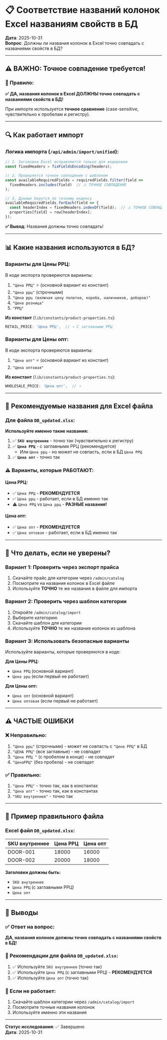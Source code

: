 # 📋 Соответствие названий колонок Excel названиям свойств в БД

**Дата**: 2025-10-31  
**Вопрос**: Должны ли названия колонок в Excel точно совпадать с названиями свойств в БД?

---

## ⚠️ ВАЖНО: Точное совпадение требуется!

### 📌 Правило:

**✅ ДА, названия колонок в Excel ДОЛЖНЫ точно совпадать с названиями свойств в БД!**

При импорте используется **точное сравнение** (case-sensitive, чувствительно к пробелам и регистру).

---

## 🔍 Как работает импорт

### Логика импорта (`/api/admin/import/unified`):

```typescript
// 1. Заголовки Excel исправляются только для кодировки
const fixedHeaders = fixFieldsEncoding(headers);

// 2. Проверяется точное совпадение с шаблоном
const availableRequiredFields = requiredFields.filter(field => 
  fixedHeaders.includes(field)  // ⚠️ ТОЧНОЕ СОВПАДЕНИЕ
);

// 3. Данные берутся по точному индексу
availableRequiredFields.forEach(field => {
  const headerIndex = fixedHeaders.indexOf(field);  // ⚠️ ТОЧНОЕ СОВПАДЕНИЕ
  properties[field] = row[headerIndex];
});
```

**✅ Вывод**: Названия должны точно совпадать!

---

## 📊 Какие названия используются в БД?

### Варианты для Цены РРЦ:

В коде экспорта проверяются варианты:
1. `"Цена РРЦ"` ⭐ (основной вариант из констант)
2. `"Цена ррц"` (строчными)
3. `"Цена ррц (включая цену полотна, короба, наличников, доборов)"`
4. `"Цена розница"`
5. `"РРЦ"`

**Из констант** (`lib/constants/product-properties.ts`):
```typescript
RETAIL_PRICE: 'Цена РРЦ',  // ⭐ С заглавными РРЦ
```

### Варианты для Цены опт:

В коде экспорта проверяются варианты:
1. `"Цена опт"` ⭐ (основной вариант из констант)
2. `"Цена оптовая"`

**Из констант** (`lib/constants/product-properties.ts`):
```typescript
WHOLESALE_PRICE: 'Цена опт',  // ⭐
```

---

## 🎯 Рекомендуемые названия для Excel файла

### Для файла `DB_updated.xlsx`:

**Используйте именно такие названия:**

1. ✅ **`SKU внутреннее`** - точно так (чувствительно к регистру)
2. ✅ **`Цена РРЦ`** - с заглавными РРЦ (рекомендуется)
   - Или `Цена ррц` - но может не совпасть, если в БД `Цена РРЦ`
3. ✅ **`Цена опт`** - точно так

### ⚠️ Варианты, которые РАБОТАЮТ:

#### Цена РРЦ:
- ✅ `Цена РРЦ` - **РЕКОМЕНДУЕТСЯ**
- ✅ `Цена ррц` - работает, если в БД именно так
- ⚠️ `Цена РРЦ` vs `Цена ррц` - **РАЗНЫЕ названия!**

#### Цена опт:
- ✅ `Цена опт` - **РЕКОМЕНДУЕТСЯ**
- ✅ `Цена оптовая` - работает, если в БД именно так

---

## 🔧 Что делать, если не уверены?

### Вариант 1: Проверить через экспорт прайса

1. Скачайте прайс для категории через `/admin/catalog`
2. Посмотрите на названия колонок в Excel файле
3. Используйте **ТОЧНО** те же названия в файле для импорта

### Вариант 2: Проверить через шаблон категории

1. Откройте `/admin/catalog/import`
2. Выберите категорию
3. Скачайте шаблон для категории
4. Используйте **ТОЧНО** те же названия колонок из шаблона

### Вариант 3: Использовать безопасные варианты

Используйте варианты, которые проверяются в коде:

**Для Цены РРЦ:**
- `Цена РРЦ` (основной вариант)
- `Цена ррц` (если первый не работает)

**Для Цены опт:**
- `Цена опт` (основной вариант)
- `Цена оптовая` (если первый не работает)

---

## ⚠️ ЧАСТЫЕ ОШИБКИ

### ❌ Неправильно:

1. `"Цена ррц"` (строчными) - может не совпасть с `"Цена РРЦ"` в БД
2. `"ЦЕНА РРЦ"` (все заглавные) - не совпадет
3. `"Цена РРЦ "` (с пробелом в конце) - не совпадет
4. `"ЦенаРРЦ"` (без пробела) - не совпадет

### ✅ Правильно:

1. `"Цена РРЦ"` - точно так, как в константах
2. `"Цена опт"` - точно так, как в константах
3. `"SKU внутреннее"` - точно так

---

## 📝 Пример правильного файла

### Excel файл `DB_updated.xlsx`:

| SKU внутреннее | Цена РРЦ | Цена опт |
|---------------|----------|----------|
| DOOR-001      | 18000    | 16000    |
| DOOR-002      | 20000    | 18000    |

**Заголовки должны быть:**
- `SKU внутреннее`
- `Цена РРЦ` (с заглавными РРЦ)
- `Цена опт`

---

## 🎯 Выводы

### ✅ Ответ на вопрос:

**ДА, названия колонок должны точно совпадать с названиями свойств в БД!**

### 📌 Рекомендации для файла `DB_updated.xlsx`:

1. ✅ Используйте `SKU внутреннее` (точно так)
2. ✅ Используйте `Цена РРЦ` (с заглавными РРЦ) - **РЕКОМЕНДУЕТСЯ**
3. ✅ Используйте `Цена опт` (точно так)

### 🔧 Если не работает:

1. Скачайте шаблон категории через `/admin/catalog/import`
2. Посмотрите точные названия колонок
3. Используйте именно эти названия

---

**Статус исследования**: ✅ Завершено  
**Дата**: 2025-10-31

